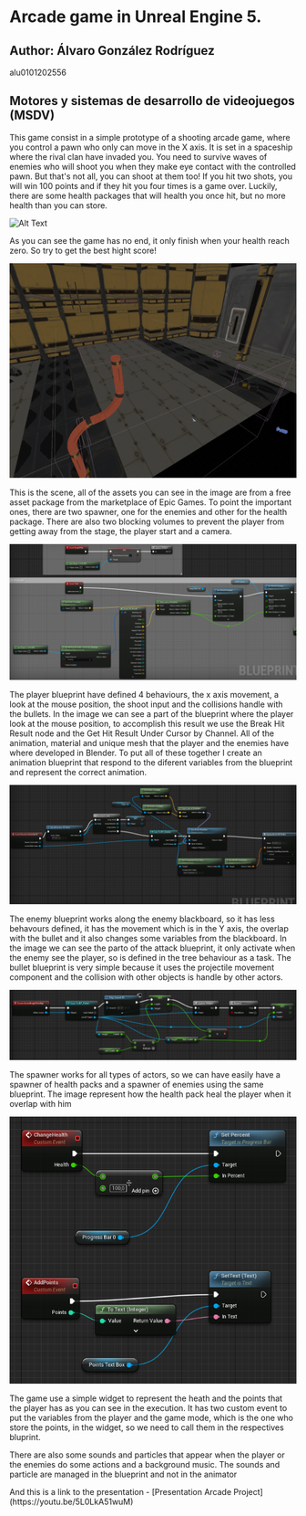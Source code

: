 # Arcade game in Unreal Engine 5.
## Author: Álvaro González Rodríguez
alu0101202556
## Motores y sistemas de desarrollo de videojuegos (MSDV)

<p>This game consist in a simple prototype of a shooting arcade game, where you control a pawn who only can move in the X axis. It is set in a spaceship where the rival clan have invaded you. You need to survive waves of enemies who will shoot
 you when they make eye contact with the controlled pawn. But that's not all, you can shoot at them too! If you hit two shots, you will win 100 points and if they hit you four times is a game over. Luckily, there are some health packages that will health
 you once hit, but no more health than you can store.</p>
 
![Alt Text](GIFs/arcade1.gif)
<p>As you can see the game has no end, it only finish when your health reach zero. So try to get the best hight score!</p>
 
![Alt Text](GIFs/arcade2.png)
<p>This is the scene, all of the assets you can see in the image are from a free asset package from the marketplace of Epic Games. To point the important ones, there are two spawner, one for the enemies and other for the health package.
 There are also two blocking volumes to prevent the player from getting away from the stage, the player start and a camera.</p>
  
![Alt Text](GIFs/arcade3.png)
<p>The player blueprint have defined 4 behaviours, the x axis movement, a look at the mouse position, the shoot input and the collisions handle with the bullets. In the image we can see a part of the blueprint where the player look at the mouse position,
 to accomplish this result we use the Break Hit Result node and the Get Hit Result Under Cursor by Channel. All of the animation, material and unique mesh that the player and the enemies have where developed in Blender. To put all of these together I
 create an animation blueprint that respond to the diferent variables from the blueprint and represent the correct animation.</p>
  
![Alt Text](GIFs/arcade4.png)
<p>The enemy blueprint works along the enemy blackboard, so it has less behavours defined, it has the movement which is in the Y axis, the overlap with the bullet and it also changes some variables from the blackboard. In the image we can see the parto of the attack
 blueprint, it only activate when the enemy see the player, so is defined in the tree behaviour as a task. The bullet blueprint is very simple because it uses the projectile movement component and the collision with other objects is handle by other
 actors.</p>
 
![Alt Text](GIFs/arcade5.png)
<p>The spawner works for all types of actors, so we can have easily have a spawner of health packs and a spawner of enemies using the same blueprint. The image represent how the health pack heal the player when it overlap with him</p>

![Alt Text](GIFs/arcade6.png)
<p>The game use a simple widget to represent the heath and the points that the player has as you can see in the execution. It has two custom event to put the variables from the player and the game mode, which is the one who store the points, in the widget,
 so we need to call them in the respectives bluprint.</p>
<p>There are also some sounds and particles that appear when the player or the enemies do some actions and a background music. The sounds and particle are managed in the blueprint and not in the animator</p>

<p>And this is a link to the presentation - [Presentation Arcade Project](https://youtu.be/5L0LkA51wuM)</p>